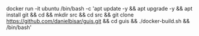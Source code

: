docker run -it ubuntu /bin/bash -c 'apt update -y && apt upgrade -y && apt install git && cd && mkdir src && cd src && git clone https://github.com/danielbisar/guis.git && cd guis && ./docker-build.sh && /bin/bash'
